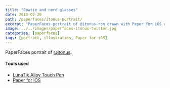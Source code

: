 ```yaml
---
title: "Bowtie and nerd glasses"
date: 2013-02-20
path: /paperfaces/itonus-portrait/
excerpt: "PaperFaces portrait of @itonus-ron drawn with Paper for iOS on an iPad."
image: ../../images/paperfaces-itonus-twitter.jpg
categories: [paperfaces]
tags: [portrait, illustration, Paper for iOS]
---
```


PaperFaces portrait of [@itonus](https://twitter.com/itonus).

#### Tools used

- [LunaTik Alloy Touch Pen](https://www.amazon.com/gp/product/B00821TR7G/ref=as_li_ss_tl?ie=UTF8&tag=mademist-20&linkCode=as2&camp=1789&creative=390957&creativeASIN=B00821TR7G)
- [Paper for iOS](https://paper.bywetransfer.com/)

